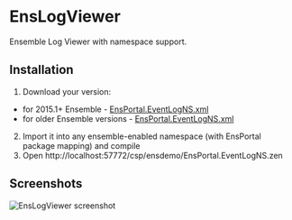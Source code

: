 # EnsLogViewer
Ensemble Log Viewer with namespace support.

## Installation

1. Download your version:
  - for 2015.1+ Ensemble - [EnsPortal.EventLogNS.xml](https://raw.githubusercontent.com/intersystems-ru/EnsLogViewer/master/EnsPortal/EventLogNS.cls.xml)
  - for older Ensemble versions - [EnsPortal.EventLogNS.xml](https://raw.githubusercontent.com/intersystems-ru/EnsLogViewer/2014/EnsPortal/EventLogNS.cls.xml)
2. Import it into any ensemble-enabled namespace (with EnsPortal package mapping) and compile
3. Open http://localhost:57772/csp/ensdemo/EnsPortal.EventLogNS.zen

## Screenshots

![EnsLogViewer screenshot](http://i.imgur.com/TW4EicG.png "EnsLogViewer screenshot")

